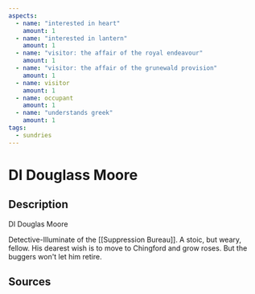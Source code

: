 ```yaml
---
aspects: 
  - name: "interested in heart"
    amount: 1
  - name: "interested in lantern"
    amount: 1
  - name: "visitor: the affair of the royal endeavour"
    amount: 1
  - name: "visitor: the affair of the grunewald provision"
    amount: 1
  - name: visitor
    amount: 1
  - name: occupant
    amount: 1
  - name: "understands greek"
    amount: 1
tags:
  - sundries
---
```

# DI Douglass Moore
## Description
DI Douglas Moore

Detective-Illuminate of the [[Suppression Bureau]]. A stoic, but weary, fellow. His dearest wish is to move to Chingford and grow roses. But the buggers won't let him retire.
## Sources

